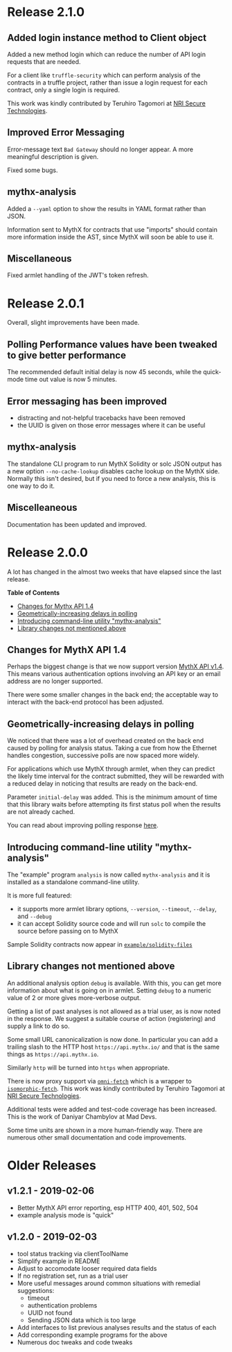 Release 2.1.0
================

Added login instance method to Client object
------------------------------------------------------

Added a new method login which can reduce the number of API login requests that are needed.

For a client like `truffle-security` which can perform analysis
of the contracts in a truffle project, rather than issue a login request for each contract, only a single
login is required.

This work was kindly contributed by Teruhiro Tagomori at [NRI Secure Technologies](https://www.nri-secure.com/security-consulting/blockchain-assessment).

Improved Error Messaging
-----------------------------

Error-message text `Bad Gateway` should no longer appear.  A more meaningful description is given.

Fixed some bugs.


mythx-analysis
------------------

Added a `--yaml` option to show the results in YAML format rather than JSON.

Information sent to MythX for contracts that use "imports" should contain more information inside the AST, since MythX will soon be able to use it.

Miscellaneous
----------------

Fixed armlet handling of the JWT's token refresh.

Release 2.0.1
=================

Overall, slight improvements have been made.

Polling Performance values have been tweaked to give better performance
-----------------------------------------------------------------------------------------

The recommended default initial delay is now 45 seconds, while the quick-mode time out value is now
5 minutes.

Error messaging has been improved
-----------------------------------------

- distracting and not-helpful tracebacks have been removed
- the UUID is given on those error messages where it can be useful


mythx-analysis
-----------------

The standalone CLI program to run MythX Solidity or solc JSON output has a new option `--no-cache-lookup` disables cache lookup on the MythX side. Normally this isn't desired, but if you need to force a new analysis, this is one way to do it.


Miscelleaneous
------------------

Documentation has been updated and improved.

Release 2.0.0
=================

A lot has changed in the almost two weeks that have elapsed since the last release.

<!-- markdown-toc start - Don't edit this section. Run M-x markdown-toc-refresh-toc -->
**Table of Contents**

- [Changes for Mythx API 1.4](#changes-for-mythx-api-14)
- [Geometrically-increasing delays in polling](#geometrically-increasing-delays-in-polling)
- [Introducing command-line utility "mythx-analysis"](#introducing-command-line-utility-mythx-analysis)
- [Library changes not mentioned above](#library-changes-not-mentioned-above)

<!-- markdown-toc end -->

Changes for MythX API 1.4
-------------------------------

Perhaps the biggest change is that we now support version [MythX API v1.4](https://docs.mythx.io/en/latest/main/release-notes.htm). This means various authentication options involving an API key or an email address are no longer supported.

There were some smaller changes in the back end; the acceptable way to interact with the back-end protocol has been adjusted.


Geometrically-increasing delays in polling
-----------------------------------------------------

We noticed that there was a lot of overhead created on the back end caused by polling for analysis status. Taking a cue from how the Ethernet handles congestion, successive polls are now spaced more widely.

For applications which use MythX through armlet, when they can predict the likely time interval for the contract submitted, they will be rewarded with a reduced delay in noticing that results are ready on the back-end.

Parameter `initial-delay` was added. This is the minimum amount of time that this library waits before attempting its first status poll when the results are not already cached.

You can read about improving polling response [here](https://github.com/ConsenSys/armlet/#improving-polling-response).


Introducing command-line utility "mythx-analysis"
-------------------------------------------------------------

The "example" program `analysis` is now called `mythx-analysis` and it is installed as a standalone command-line utility.

It is more full featured:

   * it supports more armlet library options,
     `--version`, `--timeout`, `--delay`, and `--debug`
   * it can accept Solidity source code and will run `solc` to compile the source before passing
     on to MythX

Sample Solidity contracts now appear in [`example/solidity-files`](https://github.com/ConsenSys/armlet/tree/master/example/solidity-files)


Library changes not mentioned above
--------------------------------------------

An additional analysis option `debug` is available. With this, you can get more information about what is going on in armlet. Setting `debug` to a numeric value of 2 or more gives more-verbose output.


Getting a list of past analyses is not allowed as a trial user, as is now noted in the response. We suggest a suitable course of action (registering) and supply a link to do so.

Some small URL canonicalization is now done. In particular you can add a trailing slash to the HTTP host `https://api.mythx.io/` and that is the same things as `https://api.mythx.io`.

Similarly `http` will be turned into `https` when appropriate.

There is now proxy support via [`omni-fetch`](https://www.npmjs.com/package/omni-fetch) which is a wrapper to
[`isomorphic-fetch`](https://www.npmjs.com/package/isomorphic-fetch). This work was kindly contributed by Teruhiro Tagomori at [NRI Secure Technologies](https://www.nri-secure.com/security-consulting/blockchain-assessment).

Additional tests were added and test-code coverage has been increased. This is the work of Daniyar Chambylov at Mad Devs.

Some time units are shown in a more human-friendly way. There are numerous other small documentation and code improvements.

Older Releases
=================

v1.2.1 - 2019-02-06
-----------------------

- Better MythX API error reporting, esp HTTP 400, 401, 502, 504
- example analysis mode is "quick"

v1.2.0 - 2019-02-03
-----------------------

- tool status tracking via clientToolName
- Simplify example in README
- Adjust to accomodate looser required data fields
- If no registration set, run as a trial user
- More useful messages around common situations with remedial suggestions:
  * timeout
  * authentication problems
  * UUID not found
  * Sending JSON data which is too large
- Add interfaces to list previous analyses results and the status of each
- Add corresponding example programs for the above
- Numerous doc tweaks and code tweaks
